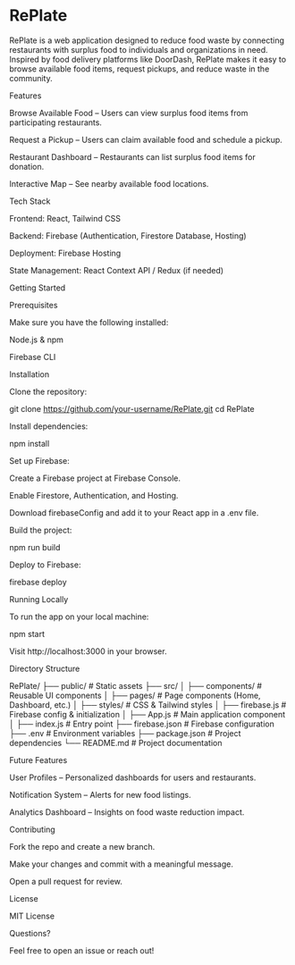 # RePlate

RePlate is a web application designed to reduce food waste by connecting restaurants with surplus food to individuals and organizations in need. Inspired by food delivery platforms like DoorDash, RePlate makes it easy to browse available food items, request pickups, and reduce waste in the community.

Features

Browse Available Food – Users can view surplus food items from participating restaurants.

Request a Pickup – Users can claim available food and schedule a pickup.

Restaurant Dashboard – Restaurants can list surplus food items for donation.

Interactive Map – See nearby available food locations.

Tech Stack

Frontend: React, Tailwind CSS

Backend: Firebase (Authentication, Firestore Database, Hosting)

Deployment: Firebase Hosting

State Management: React Context API / Redux (if needed)

Getting Started

Prerequisites

Make sure you have the following installed:

Node.js & npm

Firebase CLI

Installation

Clone the repository:

git clone https://github.com/your-username/RePlate.git
cd RePlate

Install dependencies:

npm install

Set up Firebase:

Create a Firebase project at Firebase Console.

Enable Firestore, Authentication, and Hosting.

Download firebaseConfig and add it to your React app in a .env file.

Build the project:

npm run build

Deploy to Firebase:

firebase deploy

Running Locally

To run the app on your local machine:

npm start

Visit http://localhost:3000 in your browser.

Directory Structure

RePlate/
├── public/          # Static assets
├── src/
│   ├── components/  # Reusable UI components
│   ├── pages/       # Page components (Home, Dashboard, etc.)
│   ├── styles/      # CSS & Tailwind styles
│   ├── firebase.js  # Firebase config & initialization
│   ├── App.js       # Main application component
│   ├── index.js     # Entry point
├── firebase.json    # Firebase configuration
├── .env             # Environment variables
├── package.json     # Project dependencies
└── README.md        # Project documentation

Future Features

User Profiles – Personalized dashboards for users and restaurants.

Notification System – Alerts for new food listings.

Analytics Dashboard – Insights on food waste reduction impact.

Contributing

Fork the repo and create a new branch.

Make your changes and commit with a meaningful message.

Open a pull request for review.

License

MIT License

Questions?

Feel free to open an issue or reach out!
